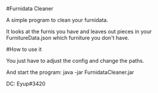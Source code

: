 #Furnidata Cleaner

A simple program to clean your furnidata.

It looks at the furnis you have and leaves out pieces in your FurnitureData.json which furniture you don't have.

#How to use it

You just have to adjust the config and change the paths.

And start the program:  java -jar FurnidataCleaner.jar

DC: Eyup#3420


